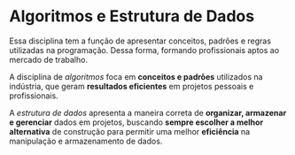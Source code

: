 # Algoritmos e Estrutura de Dados
Essa disciplina tem a função de apresentar conceitos, padrões e regras utilizadas na programação. Dessa forma, formando profissionais aptos ao mercado de trabalho.

A disciplina de *algoritmos* foca em **conceitos e padrões** utilizados na indústria, que geram **resultados eficientes** em projetos pessoais e profissionais.

A *estrutura de dados* apresenta a maneira correta de **organizar, armazenar e gerenciar** dados em projetos, buscando **sempre escolher a melhor alternativa** de construção para permitir uma melhor **eficiência** na manipulação e armazenamento de dados.
